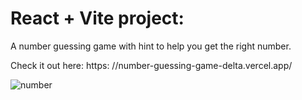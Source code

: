 # React + Vite project:

A number guessing game with hint to help you get the right number.


Check it out here: 
https:  //number-guessing-game-delta.vercel.app/



![number](https://github.com/kylead10/number-guessing-game/assets/101107354/afeb5749-5ca8-4717-8efa-39c1781adaef)
